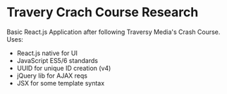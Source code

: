 # Travery Crach Course Research

Basic React.js Application after following Traversy Media's Crash Course. Uses:

 - React.js native for UI
 - JavaScript ES5/6 standards
 - UUID for unique ID creation (v4)
 - jQuery lib for AJAX reqs
 - JSX for some template syntax
 